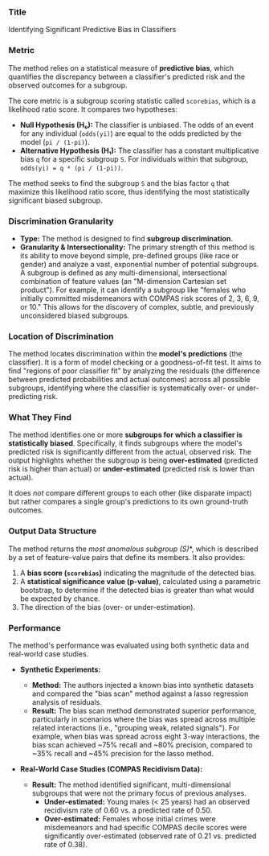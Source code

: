 ### **Title**
Identifying Significant Predictive Bias in Classifiers

### **Metric**
The method relies on a statistical measure of **predictive bias**, which quantifies the discrepancy between a classifier's predicted risk and the observed outcomes for a subgroup.

The core metric is a subgroup scoring statistic called `scorebias`, which is a likelihood ratio score. It compares two hypotheses:
*   **Null Hypothesis (H₀):** The classifier is unbiased. The odds of an event for any individual (`odds(yi)`) are equal to the odds predicted by the model (`pi / (1-pi)`).
*   **Alternative Hypothesis (H₁):** The classifier has a constant multiplicative bias `q` for a specific subgroup `S`. For individuals within that subgroup, `odds(yi) = q * (pi / (1-pi))`.

The method seeks to find the subgroup `S` and the bias factor `q` that maximize this likelihood ratio score, thus identifying the most statistically significant biased subgroup.

### **Discrimination Granularity**
*   **Type:** The method is designed to find **subgroup discrimination**.
*   **Granularity & Intersectionality:** The primary strength of this method is its ability to move beyond simple, pre-defined groups (like race or gender) and analyze a vast, exponential number of potential subgroups. A subgroup is defined as any multi-dimensional, intersectional combination of feature values (an "M-dimension Cartesian set product"). For example, it can identify a subgroup like "females who initially committed misdemeanors with COMPAS risk scores of 2, 3, 6, 9, or 10." This allows for the discovery of complex, subtle, and previously unconsidered biased subgroups.

### **Location of Discrimination**
The method locates discrimination within the **model's predictions** (the classifier). It is a form of model checking or a goodness-of-fit test. It aims to find "regions of poor classifier fit" by analyzing the residuals (the difference between predicted probabilities and actual outcomes) across all possible subgroups, identifying where the classifier is systematically over- or under-predicting risk.

### **What They Find**
The method identifies one or more **subgroups for which a classifier is statistically biased**. Specifically, it finds subgroups where the model's predicted risk is significantly different from the actual, observed risk. The output highlights whether the subgroup is being **over-estimated** (predicted risk is higher than actual) or **under-estimated** (predicted risk is lower than actual).

It does *not* compare different groups to each other (like disparate impact) but rather compares a single group's predictions to its own ground-truth outcomes.

### **Output Data Structure**
The method returns the **most anomalous subgroup (S*)**, which is described by a set of feature-value pairs that define its members. It also provides:
1.  A **bias score (`scorebias`)** indicating the magnitude of the detected bias.
2.  A **statistical significance value (p-value)**, calculated using a parametric bootstrap, to determine if the detected bias is greater than what would be expected by chance.
3.  The direction of the bias (over- or under-estimation).

### **Performance**
The method's performance was evaluated using both synthetic data and real-world case studies.

*   **Synthetic Experiments:**
    *   **Method:** The authors injected a known bias into synthetic datasets and compared the "bias scan" method against a lasso regression analysis of residuals.
    *   **Result:** The bias scan method demonstrated superior performance, particularly in scenarios where the bias was spread across multiple related interactions (i.e., "grouping weak, related signals"). For example, when bias was spread across eight 3-way interactions, the bias scan achieved ~75% recall and ~80% precision, compared to ~35% recall and ~45% precision for the lasso method.

*   **Real-World Case Studies (COMPAS Recidivism Data):**
    *   **Result:** The method identified significant, multi-dimensional subgroups that were not the primary focus of previous analyses.
        *   **Under-estimated:** Young males (< 25 years) had an observed recidivism rate of 0.60 vs. a predicted rate of 0.50.
        *   **Over-estimated:** Females whose initial crimes were misdemeanors and had specific COMPAS decile scores were significantly over-estimated (observed rate of 0.21 vs. predicted rate of 0.38).
